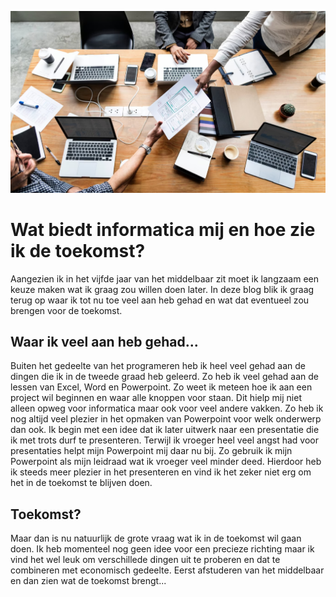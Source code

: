 ![Screenshot](afbeeldingen/header_blog2.png)

# Wat biedt informatica mij en hoe zie ik de toekomst?

Aangezien ik in het vijfde jaar van het middelbaar zit moet ik langzaam een keuze maken wat ik graag zou willen doen later. In deze blog blik ik graag terug op waar ik tot nu toe veel aan heb gehad en wat dat eventueel zou brengen voor de toekomst.

## Waar ik veel aan heb gehad...

Buiten het gedeelte van het programeren heb ik heel veel gehad aan de dingen die ik in de tweede graad heb geleerd. Zo heb ik veel gehad aan de lessen van Excel, Word en Powerpoint. Zo weet ik meteen hoe ik aan een project wil beginnen en waar alle knoppen voor staan. Dit hielp mij niet alleen opweg voor informatica maar ook voor veel andere vakken. Zo heb ik nog altijd veel plezier in het opmaken van Powerpoint voor welk onderwerp dan ook. Ik begin met een idee dat ik later uitwerk naar een presentatie die ik met trots durf te presenteren. Terwijl ik vroeger heel veel angst had voor presentaties helpt mijn Powerpoint mij daar nu bij. Zo gebruik ik mijn Powerpoint als mijn leidraad wat ik vroeger veel minder deed. Hierdoor heb ik steeds meer plezier in het presenteren en vind ik het zeker niet erg om het in de toekomst te blijven doen.

## Toekomst?

Maar dan is nu natuurlijk de grote vraag wat ik in de toekomst wil gaan doen. Ik heb momenteel nog geen idee voor een precieze richting maar ik vind het wel leuk om verschillede dingen uit te proberen en dat te combineren met economisch gedeelte. Eerst afstuderen van het middelbaar en dan zien wat de toekomst brengt...
